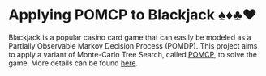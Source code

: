 Applying POMCP to Blackjack ♠♦♣♥
==================================================

Blackjack is a popular casino card game that can easily be modeled as a Partially Observable Markov Decision Process (POMDP). This project aims to apply a variant of Monte-Carlo Tree Search, called [POMCP], to solve the game. More details can be found [here][slides].

[POMCP]:https://papers.nips.cc/paper/4031-monte-carlo-planning-in-large-pomdps
[slides]:https://docs.google.com/presentation/d/1yLT-D7ZIocmVAj_bJ5cTlnpHtFwkR_DGghxNsMZ4VvU/edit?usp=sharing
